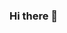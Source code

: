 ### Hi there 👋

<!--
**theblackcat102/theblackcat102** is a ✨ _special_ ✨ repository because its `README.md` (this file) appears on your GitHub profile.

Here are some ideas to get you started:

- 🔭 I’m currently working on language understanding and generation tasks
- 🌱 I’m currently learning 
- 👯 I’m looking to collaborate on any NLP related task
- 💬 Ask me about anything?
- 📫 How to reach me: you will find your way
- 😄 Pronouns: ...
- ⚡ Fun fact: ...
-->

